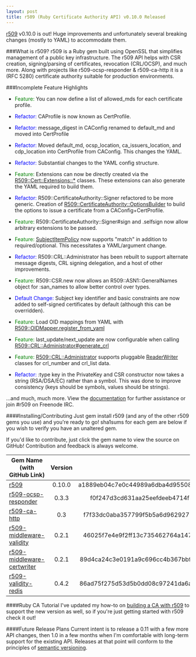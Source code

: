 ```yaml
---
layout: post
title: r509 (Ruby Certificate Authority API) v0.10.0 Released
---
```

[r509](http://r509.org) v0.10.0 is out! Huge improvements and unfortunately several breaking changes (mostly to YAML) to accommodate them.

###What is r509?
r509 is a Ruby gem built using OpenSSL that simplifies management of a public key infrastructure. The r509 API helps with CSR creation, signing/parsing of certificates, revocation (CRL/OCSP), and much more. Along with projects like r509-ocsp-responder & r509-ca-http it is a (RFC 5280) certificate authority suitable for production environments.

###Incomplete Feature Highlights

* <span style="color: green;">Feature:</span> You can now define a list of allowed\_mds for each certificate profile.
* <span style="color: blue;">Refactor:</span> CAProfile is now known as CertProfile.
* <span style="color: blue;">Refactor:</span> message\_digest in CAConfig renamed to default\_md and moved into CertProfile
* <span style="color: blue;">Refactor:</span> Moved default\_md, ocsp\_location, ca\_issuers\_location, and cdp\_location into CertProfile from CAConfig. This changes the YAML.
* <span style="color: blue;">Refactor:</span> Substantial changes to the YAML config structure.
* <span style="color: green;">Feature:</span> Extensions can now be directly created via the [R509::Cert::Extensions::*](http://r509.org/doc/R509/Cert/Extensions.html) classes. These extensions can also generate the YAML required to build them.
* <span style="color: blue;">Refactor:</span> R509::CertificateAuthority::Signer refactored to be more generic. Creation of [R509::CertificateAuthority::OptionsBuilder](http://r509.org/doc/R509/CertificateAuthority/OptionsBuilder.html) to build the options to issue a certificate from a CAConfig+CertProfile.
* <span style="color: green;">Feature:</span> R509::CertificateAuthority::Signer#sign and .selfsign now allow arbitrary extensions to be passed.
* <span style="color: green;">Feature:</span> [SubjectItemPolicy](http://r509.org/doc/R509/Config/SubjectItemPolicy.html) now supports "match" in addition to required/optional. This necessitates a YAML/argument change.
* <span style="color: blue;">Refactor:</span> R509::CRL::Administrator has been rebuilt to support alternate message digests, CRL signing delegation, and a host of other improvements.
* <span style="color: green;">Feature:</span> R509::CSR.new now allows an R509::ASN1::GeneralNames object for :san\_names to allow better control over types.
* <span style="color: blue;">Default Change:</span> Subject key identifier and basic constraints are now added to self-signed certificates by default (although this can be overridden).
* <span style="color: green;">Feature:</span> Load OID mappings from YAML with [R509::OIDMapper.register_from_yaml](http://r509.org/doc/R509/OIDMapper.html)
* <span style="color: green;">Feature:</span> last\_update/next\_update are now configurable when calling [R509::CRL::Administrator#generate_crl](http://r509.org/doc/R509/CRL/Administrator.html#generate_crl-instance_method)
* <span style="color: green;">Feature:</span> [R509::CRL::Administrator](http://r509.org/doc/R509/CRL/Administrator.html) supports pluggable [ReaderWriter](http://r509.org/doc/R509/CRL/ReaderWriter.html) classes for crl\_number and crl\_list data.

* <span style="color: blue">Refactor:</span> :type key in the PrivateKey and CSR constructor now takes a string (RSA/DSA/EC) rather than a symbol. This was done to improve consistency (keys should be symbols, values should be strings).

...and much, much more. View the [documentation](http://r509.org/doc/index.html) for further assistance or join #r509 on Freenode IRC.

####Installing/Contributing
Just gem install r509 (and any of the other r509 gems you use) and you're ready to go! sha1sums for each gem are below if you wish to verify you have an unaltered gem.

If you'd like to contribute, just click the gem name to view the source on GitHub! Contribution and feedback is always welcome.

| Gem Name (with GitHub Link) | Version | sha1sum |
| --------------------------- |:-------:| -------:|
| [r509](https://github.com/r509/r509) | 0.10.0 | a1889eb04c7e0c44989a6dba4d95508c48596b9d |
| [r509-ocsp-responder](https://github.com/r509/r509-ocsp-responder) | 0.3.3 | f0f247d3cd631aa25eefdeeb4714f3afe35b4f5f |
| [r509-ca-http](https://github.com/r509/r509-ca-http) | 0.3 | f7f33dc0aba357799f5b5a6d9629271baf662222 |
| [r509-middleware-validity](https://github.com/r509/r509-middleware-validity) | 0.2.1 | 46025f7e4e9f2ff13c735462764a14751adc9812 |
| [r509-middleware-certwriter](https://github.com/r509/r509-middleware-certwriter) | 0.2.1 | 89d4ca24c3e0191a9c696cc4b367bbf3805128d4 |
| [r509-validity-redis](https://github.com/r509/r509-validity-redis) | 0.4.2 | 86ad75f275d53d5b0dd08c97241da6a6157b1d3a |

####Ruby CA Tutorial
I've updated my how-to on [building a CA with r509](/2012/11/02/building-a-ca-r509-howto/) to support the new version as well, so if you're just getting started with r509 check it out!

####Future Release Plans
Current intent is to release a 0.11 with a few more API changes, then 1.0 in a few months when I'm comfortable with long-term support for the existing API. Releases at that point will conform to the principles of [semantic versioning](http://semver.org).
